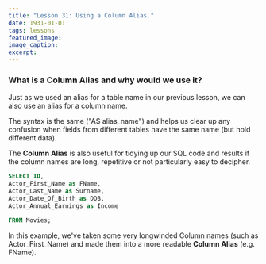```yaml
---
title: "Lesson 31: Using a Column Alias."
date: 1931-01-01
tags: lessons
featured_image: 
image_caption: 
excerpt: 
---
```

### What is a Column Alias and why would we use it?

Just as we used an alias for a table name in our previous lesson, we can also use an alias for a column name.

The syntax is the same ("AS alias_name") and helps us clear up any confusion when fields from different tables have the same name (but hold different data).

The **Column Alias** is also useful for tidying up our SQL code and results if the column names are long, repetitive or not particularly easy to decipher.

```sql
SELECT ID, 
Actor_First_Name as FName,
Actor_Last_Name as Surname,
Actor_Date_Of_Birth as DOB,
Actor_Annual_Earnings as Income 

FROM Movies;
```

In this example, we've taken some very longwinded Column names (such as Actor\_First\_Name) and made them into a more readable **Column Alias** (e.g. FName).